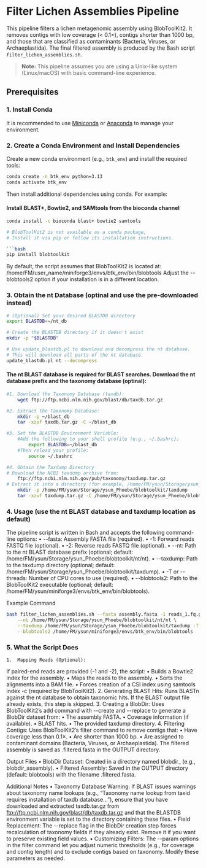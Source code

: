 # Filter Lichen Assemblies Pipeline

This pipeline filters a lichen metagenomic assembly using BlobToolKit2. It removes contigs with low coverage (< 0.1×), contigs shorter than 1000 bp, and those that are classified as contaminants (Bacteria, Viruses, or Archaeplastida). The final filtered assembly is produced by the Bash script `filter_lichen_assemblies.sh`.

> **Note:** This pipeline assumes you are using a Unix-like system (Linux/macOS) with basic command-line experience.

## Prerequisites

### 1. Install Conda

It is recommended to use [Miniconda](https://docs.conda.io/en/latest/miniconda.html) or [Anaconda](https://www.anaconda.com/products/distribution) to manage your environment.

### 2. Create a Conda Environment and Install Dependencies

Create a new conda environment (e.g., `btk_env`) and install the required tools:

```bash
conda create -n btk_env python=3.13
conda activate btk_env
```


Then install additional dependencies using conda. For example:

#### Install BLAST+, Bowtie2, and SAMtools from the bioconda channel

```bash
conda install -c bioconda blast+ bowtie2 samtools

# BlobToolKit2 is not available as a conda package,
# Install it via pip or follow its installation instructions.

```bash
pip install blobtoolkit
```

By default, the script assumes that BlobToolKit2 is located at:
/home/FM/user_name/miniforge3/envs/btk_env/bin/blobtools
Adjust the --blobtools2 option if your installation is in a different location.

### 3. Obtain the nt Database (optinal and use the pre-downloaded instead)

```bash
# (Optional) Set your desired BLASTDB directory
export BLASTDB=~/nt_db

# Create the BLASTDB directory if it doesn't exist
mkdir -p "$BLASTDB"

# Use update_blastdb.pl to download and decompress the nt database.
# This will download all parts of the nt database.
update_blastdb.pl nt --decompress
```

#### The nt BLAST database is required for BLAST searches. Download the nt database prefix and the taxonomy database (optinal):

```bash
#1.	Download the Taxonomy Database (taxdb):
    wget ftp://ftp.ncbi.nlm.nih.gov/blast/db/taxdb.tar.gz

#2.	Extract the Taxonomy Database:
    mkdir -p ~/blast_db
	tar -xzvf taxdb.tar.gz -C ~/blast_db

#3.	Set the BLASTDB Environment Variable:
	#Add the following to your shell profile (e.g., ~/.bashrc):
		export BLASTDB=~/blast_db
	#Then reload your profile:
		source ~/.bashrc

#4. Obtain the Taxdump Directory
# Download the NCBI taxdump archive from:
	ftp://ftp.ncbi.nlm.nih.gov/pub/taxonomy/taxdump.tar.gz
# Extract it into a directory (for example, /home/FM/ysun/Storage/ysun_Phoebe/blobtoolkit/taxdump):
	mkdir -p /home/FM/ysun/Storage/ysun_Phoebe/blobtoolkit/taxdump
	tar -xzvf taxdump.tar.gz -C /home/FM/ysun/Storage/ysun_Phoebe/blobtoolkit/taxdump
```

### 4. Usage (use the nt BLAST database and taxdump location as default)

The pipeline script is written in Bash and accepts the following command-line options:
	•	--fasta: Assembly FASTA file (required).
	•	-1: Forward reads FASTQ file (optional).
	•	-2: Reverse reads FASTQ file (optional).
	•	--nt: Path to the nt BLAST database prefix (optional; default: /home/FM/ysun/Storage/ysun_Phoebe/blobtoolkit/nt/nt).
	•	--taxdump: Path to the taxdump directory (optional; default: /home/FM/ysun/Storage/ysun_Phoebe/blobtoolkit/taxdump).
	•	-T or --threads: Number of CPU cores to use (required).
	•	--blobtools2: Path to the BlobToolKit2 executable (optional; default: /home/FM/ysun/miniforge3/envs/btk_env/bin/blobtools).

Example Command

```bash
bash filter_lichen_assemblies.sh --fasta assembly.fasta -1 reads_1.fq.gz -2 reads_2.fq.gz \
    --nt /home/FM/ysun/Storage/ysun_Phoebe/blobtoolkit/nt/nt \
    --taxdump /home/FM/ysun/Storage/ysun_Phoebe/blobtoolkit/taxdump -T 20 \
    --blobtools2 /home/FM/ysun/miniforge3/envs/btk_env/bin/blobtools
```

### 5. What the Script Does
	1.	Mapping Reads (Optional):
If paired-end reads are provided (-1 and -2), the script:
	•	Builds a Bowtie2 index for the assembly.
	•	Maps the reads to the assembly.
	•	Sorts the alignments into a BAM file.
	•	Forces creation of a CSI index using samtools index -c (required by BlobToolKit2).
	2.	Generating BLAST Hits:
Runs BLASTn against the nt database to obtain taxonomic hits. If the BLAST output file already exists, this step is skipped.
	3.	Creating a BlobDir:
Uses BlobToolKit2’s add command with --create and --replace to generate a BlobDir dataset from:
	•	The assembly FASTA.
	•	Coverage information (if available).
	•	BLAST hits.
	•	The provided taxdump directory.
	4.	Filtering Contigs:
Uses BlobToolKit2’s filter command to remove contigs that:
	•	Have coverage less than 0.1×.
	•	Are shorter than 1000 bp.
	•	Are assigned to contaminant domains (Bacteria, Viruses, or Archaeplastida).
The filtered assembly is saved as <basename>.filtered.fasta in the OUTPUT directory.

Output Files
	•	BlobDir Dataset:
Created in a directory named blobdir_<basename> (e.g., blobdir_assembly).
	•	Filtered Assembly:
Saved in the OUTPUT directory (default: blobtools) with the filename <basename>.filtered.fasta.

Additional Notes
	•	Taxonomy Database Warning:
If BLAST issues warnings about taxonomy name lookups (e.g., “Taxonomy name lookup from taxid requires installation of taxdb database…”), ensure that you have downloaded and extracted taxdb.tar.gz from
ftp://ftp.ncbi.nlm.nih.gov/blast/db/taxdb.tar.gz
and that the BLASTDB environment variable is set to the directory containing these files.
	•	Field Replacement:
The --replace flag in the BlobDir creation step forces recalculation of taxonomy fields if they already exist. Remove it if you want to preserve existing field values.
	•	Customizing Filters:
The --param options in the filter command let you adjust numeric thresholds (e.g., for coverage and contig length) and to exclude contigs based on taxonomy. Modify these parameters as needed.
